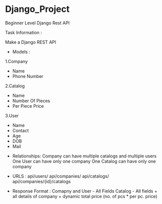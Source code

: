 # Django_Project
Beginner Level Django Rest API


Task Information :

Make a Django REST API

* Models :

1.Company 
- Name
- Phone Number

2.Catalog
- Name
- Number Of Pieces
- Per Piece Price

3.User
- Name
- Contact
- Age
- DOB
- Mail


* Relationships:
Company can have multiple catalogs and multiple users
One User can have only one company
One Catalog can have only one company

* URLS : 
api/users/
api/companies/
api/catalogs/
api/companies/{id}/catalogs

* Response Format :
Comapny and User - All Fields
Catalog - All fields + all details of company + dynamic total price (no. of pcs * per pc. price)
